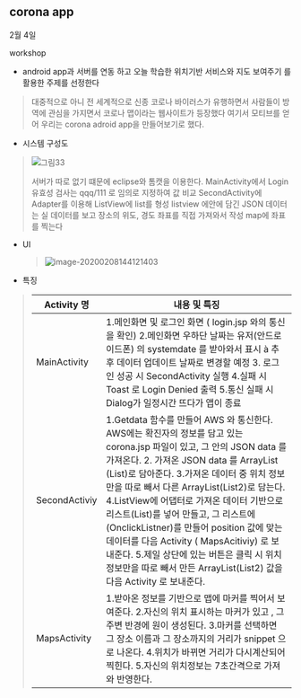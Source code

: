 ## corona app

2월 4일 

workshop

- android app과 서버를  연동 하고 오늘 학습한 위치기반 서비스와 지도 보여주기 를 활용한 주제를 선정한다

> 대중적으로 아니 전 세계적으로 신종 코로나 바이러스가 유행하면서 사람들이 방역에 관심을 가지면서 코로나 맵이라는 웹사이트가 등장했다 여기서 모티브를 얻어 우리는 corona adroid app을 만들어보기로 했다.

- 시스템 구성도 

> ![그림33](C:\Users\student\Pictures\그림33.png)
>
> 서버가 따로 없기 떄문에 eclipse와 톰캣을 이용한다. MainActivity에서 Login 유효성 검사는 qqq/111 로 임의로 지정하여 값 비교  SecondActivity에 Adapter를 이용해 ListView에 list를 형성 listview 에안에  담긴  JSON 데이터는 실 데이터를 보고 장소의 위도, 경도 좌표를 직접 가져와서 작성 map에 좌표를 찍는다

- UI

  > ![image-20200208144121403](C:\Users\student\AppData\Roaming\Typora\typora-user-images\image-20200208144121403.png)

- 특징

> | Activity 명   | 내용 및 특징                                                 |
> | ------------- | ------------------------------------------------------------ |
> | MainActivity  | 1.메인화면 및 로그인 화면 ( login.jsp 와의 통신을 확인)                      2.메인화면 우하단 날짜는 유저(안드로이드폰) 의 systemdate 를 받아와서 표시 à 추 후 데이터 업데이트 날짜로 변경할 예정                               3. 로그인 성공 시 SecondActivity 실행                                                   4.실패 시 Toast 로 Login Denied 출력                                                     5.통신 실패 시 Dialog가 일정시간 뜨다가 앱이 종료 |
> | SecondActiviy | 1.Getdata 함수를 만들어 AWS 와 통신한다. AWS에는 확진자의 정보를 담고 있는 corona.jsp 파일이 있고, 그 안의 JSON data 를 가져온다.  2. 가져온 JSON data 를 ArrayList  (List)로 담아준다.                            3.가져온 데이터 중 위치 정보만을 따로 빼서 다른 ArrayList(List2)로 담는다.                                                                                                        4.ListView에 어댑터로 가져온 데이터 기반으로 리스트(List)를 넣어 만들고, 그 리스트에 (OnclickListner)를 만들어 position  값에 맞는 데이터를 다음 Activity ( MapsAcitiviy) 로 보내준다.                                          5.제일 상단에 있는 버튼은 클릭 시 위치정보만을 따로 빼서 만든 ArrayList(List2) 값을 다음 Activity 로 보내준다. |
> | MapsActivity  | 1.받아온 정보를 기반으로 맵에 마커를 찍어서 보여준다.                    2.자신의 위치 표시하는 마커가 있고 , 그 주변 반경에 원이 생성된다.   3.마커를 선택하면 그 장소 이름과 그 장소까지의 거리가 snippet 으로 나온다.                                                                                                    4.위치가 바뀌면 거리가 다시계산되어 찍힌다.                                         5.자신의 위치정보는 7초간격으로 가져와 반영한다. |

